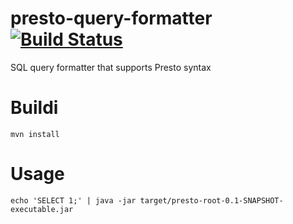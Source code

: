 # presto-query-formatter [![Build Status](https://travis-ci.org/prestodb-rocks/presto-query-formatter.svg?branch=master)](https://travis-ci.org/prestodb-rocks/presto-query-formatter)
SQL query formatter that supports Presto syntax

# Buildi

```
mvn install
```

# Usage 

```
echo 'SELECT 1;' | java -jar target/presto-root-0.1-SNAPSHOT-executable.jar 
```

